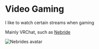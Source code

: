 <!DOCTYPE html>
<html>
  <head>
  <title>First timing</title>
  </head>
  <body>
    <h1>Video Gaming</h1>
    <p>I like to watch certain streams when gaming</p>
    <p>Mainly VRChat, such as <a href="https://kick.com/nebride">Nebride</a></p>
    <img src="https://static.wikia.nocookie.net/virtualyoutuber/images/b/bc/Nebride_Mili_slime_promo_01.png/revision/latest/scale-to-width-down/1000?cb=20231122201834" alt="Nebrides avatar">
  </body>
</html>
